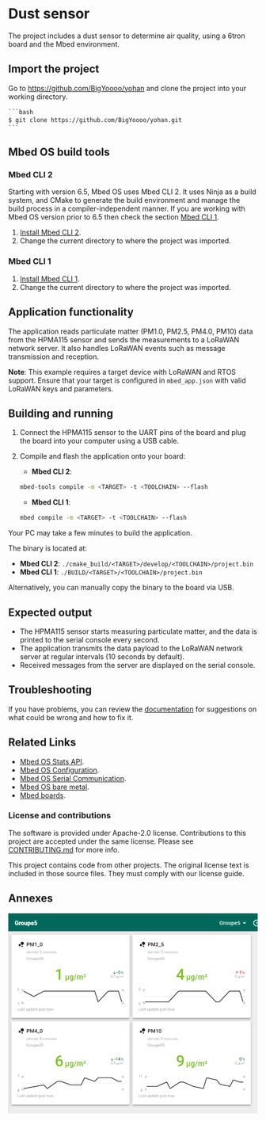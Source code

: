 # Dust sensor

The project includes a dust sensor to determine air quality, using a 6tron board and the Mbed environment.


## Import the project

Go to https://github.com/BigYoooo/yohan and clone the project into your working directory.
    
    ```bash
    $ git clone https://github.com/BigYoooo/yohan.git
    ```

## Mbed OS build tools

### Mbed CLI 2
Starting with version 6.5, Mbed OS uses Mbed CLI 2. It uses Ninja as a build system, and CMake to generate the build environment and manage the build process in a compiler-independent manner. If you are working with Mbed OS version prior to 6.5 then check the section [Mbed CLI 1](#mbed-cli-1).
1. [Install Mbed CLI 2](https://os.mbed.com/docs/mbed-os/latest/build-tools/install-or-upgrade.html).
1. Change the current directory to where the project was imported.

### Mbed CLI 1
1. [Install Mbed CLI 1](https://os.mbed.com/docs/mbed-os/latest/quick-start/offline-with-mbed-cli.html).
1. Change the current directory to where the project was imported.

## Application functionality

The application reads particulate matter (PM1.0, PM2.5, PM4.0, PM10) data from the HPMA115 sensor and sends the measurements to a LoRaWAN network server. It also handles LoRaWAN events such as message transmission and reception.

**Note**: This example requires a target device with LoRaWAN and RTOS support. Ensure that your target is configured in `mbed_app.json` with valid LoRaWAN keys and parameters.

## Building and running


1. Connect the HPMA115 sensor to the UART pins of the board and plug the board into your computer using a USB cable.
2. Compile and flash the application onto your board:

    * **Mbed CLI 2**:
    ```bash
    mbed-tools compile -m <TARGET> -t <TOOLCHAIN> --flash
    ```
    * **Mbed CLI 1**:
    ```bash
    mbed compile -m <TARGET> -t <TOOLCHAIN> --flash
    ```

Your PC may take a few minutes to build the application.

The binary is located at:
- **Mbed CLI 2**: `./cmake_build/<TARGET>/develop/<TOOLCHAIN>/project.bin`
- **Mbed CLI 1**: `./BUILD/<TARGET>/<TOOLCHAIN>/project.bin`

Alternatively, you can manually copy the binary to the board via USB.

## Expected output
- The HPMA115 sensor starts measuring particulate matter, and the data is printed to the serial console every second.
- The application transmits the data payload to the LoRaWAN network server at regular intervals (10 seconds by default).
- Received messages from the server are displayed on the serial console.


## Troubleshooting
If you have problems, you can review the [documentation](https://os.mbed.com/docs/latest/tutorials/debugging.html) for suggestions on what could be wrong and how to fix it.

## Related Links

* [Mbed OS Stats API](https://os.mbed.com/docs/latest/apis/mbed-statistics.html).
* [Mbed OS Configuration](https://os.mbed.com/docs/latest/reference/configuration.html).
* [Mbed OS Serial Communication](https://os.mbed.com/docs/latest/tutorials/serial-communication.html).
* [Mbed OS bare metal](https://os.mbed.com/docs/mbed-os/latest/reference/mbed-os-bare-metal.html).
* [Mbed boards](https://os.mbed.com/platforms/).

### License and contributions

The software is provided under Apache-2.0 license. Contributions to this project are accepted under the same license. Please see [CONTRIBUTING.md](./CONTRIBUTING.md) for more info.

This project contains code from other projects. The original license text is included in those source files. They must comply with our license guide.


## Annexes

![Capture d'écran des corbes des capteurs sur 5 minutes](Capture_courbes.png)